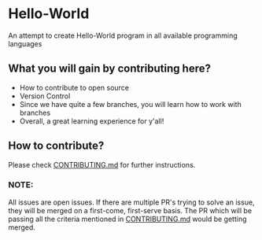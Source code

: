 # Hello-World
An attempt to create Hello-World program in all available programming languages

## What you will gain by contributing here?

- How to contribute to open source
- Version Control
- Since we have quite a few branches, you will learn how to work with branches
- Overall, a great learning experience for y'all!

## How to contribute?

Please check [CONTRIBUTING.md](./CONTRIBUTING.md) for further instructions.

### NOTE:

All issues are open issues. If there are multiple PR's trying to solve an issue, they will be merged on a first-come, first-serve basis. The PR which will be passing all the criteria mentioned in [CONTRIBUTING.md](./CONTRIBUTING.md) would be getting merged.
